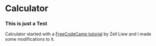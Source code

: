 # Calculator

### This is just a Test

Calculator started with a [FreeCodeCamp tutorial](https://www.freecodecamp.org/news/how-to-build-an-html-calculator-app-from-scratch-using-javascript-4454b8714b98/) by Zell Liew and I made some modifications to it.
